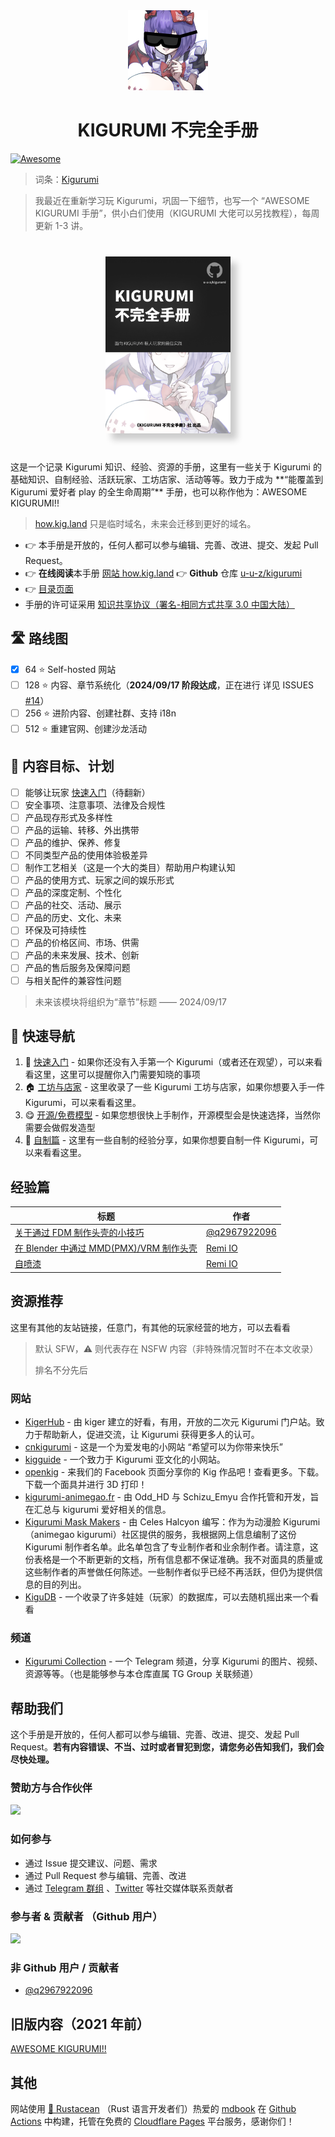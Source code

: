 <div align="center">
<img src="./assets/awesome_kigurumi_logo.png" width="128"  />
<h1>KIGURUMI 不完全手册</h1>
</div>

[![Awesome](https://cdn.rawgit.com/sindresorhus/awesome/d7305f38d29fed78fa85652e3a63e154dd8e8829/media/badge.svg)](https://github.com/sindresorhus/awesome)

> 词条：[Kigurumi](kigurumi.md)

> 我最近在重新学习玩 Kigurumi，巩固一下细节，也写一个 “AWESOME KIGURUMI 手册”，供小白们使用（KIGURUMI 大佬可以另找教程），每周更新 1-3 讲。

<div align="center" style="margin-top: 40px; margin-bottom: 40px;">
  <img src="./assets/cover.png" width="200px" style="box-shadow: 10px 10px 10px rgba(0, 0, 0, 0.2);" />
</div>
这是一个记录 Kigurumi 知识、经验、资源的手册，这里有一些关于 Kigurumi 的基础知识、自制经验、活跃玩家、工坊店家、活动等等。致力于成为 **“能覆盖到 Kigurumi 爱好者 play 的全生命周期”** 手册，也可以称作他为：AWESOME KIGURUMI!!

> [how.kig.land](https://how.kig.land) 只是临时域名，未来会迁移到更好的域名。

- 👉 本手册是开放的，任何人都可以参与编辑、完善、改进、提交、发起 Pull Request。
- 👉 **在线阅读**本手册 [网站 how.kig.land](https://how.kig.land) 👉 **Github** 仓库 [u-u-z/kigurumi](https://github.com/u-u-z/kigurumi)
- 👉 [目录页面](./SUMMARY.md)
- 手册的许可证采用 [知识共享协议（署名-相同方式共享 3.0 中国大陆）](./LICENSE.md)

## 🛣️ 路线图

- [x] 64 ⭐ Self-hosted 网站
- [ ] 128 ⭐ 内容、章节系统化（**2024/09/17 阶段达成**，正在进行 详见 ISSUES [#14](https://github.com/u-u-z/kigurumi/issues/14)）
- [ ] 256 ⭐ 进阶内容、创建社群、支持 i18n
- [ ] 512 ⭐ 重建官网、创建沙龙活动

## 🎯 内容目标、计划

- [ ] 能够让玩家 [快速入门](./get-start.md)（待翻新）
- [ ] 安全事项、注意事项、法律及合规性
- [ ] 产品现存形式及多样性
- [ ] 产品的运输、转移、外出携带
- [ ] 产品的维护、保养、修复
- [ ] 不同类型产品的使用体验极差异
- [ ] 制作工艺相关（这是一个大的类目）帮助用户构建认知
- [ ] 产品的使用方式、玩家之间的娱乐形式
- [ ] 产品的深度定制、个性化
- [ ] 产品的社交、活动、展示
- [ ] 产品的历史、文化、未来
- [ ] 环保及可持续性
- [ ] 产品的价格区间、市场、供需
- [ ] 产品的未来发展、技术、创新
- [ ] 产品的售后服务及保障问题
- [ ] 与相关配件的兼容性问题

> 未来该模块将组织为“章节”标题 —— 2024/09/17

## 🧭 快速导航

1. 🐣 [快速入门](get-start.md) - 如果你还没有入手第一个 Kigurumi（或者还在观望），可以来看看这里，这里可以提醒你入门需要知晓的事项
2. 🏠 [工坊与店家](creator-workshop.md) - 这里收录了一些 Kigurumi 工坊与店家，如果你想要入手一件 Kigurumi，可以来看看这里。
3. 😋 [开源/免费模型](open_source_model.md) - 如果您想很快上手制作，开源模型会是快速选择，当然你需要会做假发造型
4. 🔧 [自制篇](DIY/) - 这里有一些自制的经验分享，如果你想要自制一件 Kigurumi，可以来看看这里。

## 经验篇

| 标题                                                                         | 作者                                            |
| ---------------------------------------------------------------------------- | ----------------------------------------------- |
| [关于通过 FDM 制作头壳的小技巧](./DIY/Tips-for-FDM.md)                       | [@q2967922096](https://twitter.com/q2967922096) |
| [在 Blender 中通过 MMD(PMX)/VRM 制作头壳](./DIY/Tips-for-made-by-pmx-vrm.md) | [Remi IO](https://twitter.com/Remi_IO)          |
| [自喷漆](./DIY/Tips-for-painting.md)                                         | [Remi IO](https://twitter.com/Remi_IO)          |

## 资源推荐

这里有其他的友站链接，任意门，有其他的玩家经营的地方，可以去看看

> 默认 SFW，⚠️ 则代表存在 NSFW 内容（非特殊情况暂时不在本文收录）
>
> 排名不分先后

### 网站

- [KigerHub](https://kigerhub.com/) - 由 kiger 建立的好看，有用，开放的二次元 Kigurumi 门户站。致力于帮助新人，促进交流，让 Kigurumi 获得更多人的认可。
- [cnkigurumi](http://www.cnkigurumi.com) - 这是一个为爱发电的小网站 “希望可以为你带来快乐”
- [kigguide](https://kigguide.com/) - 一个致力于 Kigurumi 亚文化的小网站。
- [openkig](http://openkig.com/) - 来我们的 Facebook 页面分享你的 Kig 作品吧！查看更多。下载。下载一个面具并进行 3D 打印！
- [kigurumi-animegao.fr](https://kigurumi-animegao.fr/) - 由 Odd_HD 与 Schizu_Emyu 合作托管和开发，旨在汇总与 kigurumi 爱好相关的信息。
- [Kigurumi Mask Makers](https://makers.kig-o.com/) - 由 Celes Halcyon 编写：作为为动漫脸 Kigurumi（animegao kigurumi）社区提供的服务，我根据网上信息编制了这份 Kigurumi 制作者名单。此名单包含了专业制作者和业余制作者。请注意，这份表格是一个不断更新的文档，所有信息都不保证准确。我不对面具的质量或这些制作者的声誉做任何陈述。一些制作者似乎已经不再活跃，但仍为提供信息的目的列出。
- [KiguDB](https://kigudb.info/zh) - 一个收录了许多娃娃（玩家）的数据库，可以去随机摇出来一个看看

### 频道

- [Kigurumi Collection](https://t.me/moekig) - 一个 Telegram 频道，分享 Kigurumi 的图片、视频、资源等等。（也是能够参与本仓库直属 TG Group 关联频道）

## 帮助我们

这个手册是开放的，任何人都可以参与编辑、完善、改进、提交、发起 Pull Request。**若有内容错误、不当、过时或者冒犯到您，请您务必告知我们，我们会尽快处理。**

### 赞助方与合作伙伴

<a href="https://kig.land" target="_blank">
  <img src="https://github.com/kigland.png" width="64"/>
</a>

### 如何参与

- 通过 Issue 提交建议、问题、需求
- 通过 Pull Request 参与编辑、完善、改进
- 通过 [Telegram 群组](https://t.me/awesome_kig) 、[Twitter](https://x.com/Remi_IO) 等社交媒体联系贡献者

### 参与者 & 贡献者 （Github 用户）

<a href="https://github.com/u-u-z/kigurumi/graphs/contributors">
  <img src="https://contrib.rocks/image?repo=u-u-z/kigurumi" />
</a>

### 非 Github 用户 / 贡献者

- [@q2967922096](https://twitter.com/q2967922096)

## 旧版内容（2021 年前）

[AWESOME KIGURUMI!!](old_content/)

## 其他

网站使用 [🦀️ Rustacean](https://rustaceans.org/) （Rust 语言开发者们）热爱的 [mdbook](https://github.com/rust-lang/mdBook) 在 [Github Actions](https://github.com/features/actions) 中构建，托管在免费的 [Cloudflare Pages](https://pages.cloudflare.com/) 平台服务，感谢你们！
